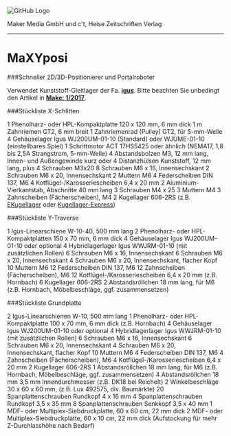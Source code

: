 ![GitHub Logo](http://www.heise.de/make/icons/make_logo.png)

Maker Media GmbH und c't, Heise Zeitschriften Verlag

***

# MaXYposi

###Schneller 2D/3D-Positionierer und Portalroboter

Verwendet Kunststoff-Gleitlager der Fa. **[igus](http://www.igus.de)**. Bitte beachten Sie unbedingt den Artikel in **[Make: 1/2017](https://shop.heise.de/katalog/make-01-2017)**.

###Stückliste X-Schlitten

1 Phenolharz- oder HPL-Kompaktplatte 120 x 120 mm, 6 mm dick
1 m Zahnriemen GT2, 6 mm breit
1 Zahnriemenrad (Pulley) GT2, für 5-mm-Welle
4 Gehäuselager Igus  WJ200UM-01-10 (Standard) oder WJUME-01-10 (einstellbares Spiel)
1 Schrittmotor ACT 17HS5425 oder ähnlich (NEMA17, 1,8 bis 2,5A Strangstrom, 5-mm-Welle)
4 Abstandsbolzen M3, 12 mm lang, Innen- und Außengewinde kurz oder 
4 Distanzhülsen Kunststoff, 12 mm lang, plus 4 Schrauben M3x20
8 Schrauben M6 x 16, Innensechskant
2 Schrauben M6 x 20, Innensechskant
2 Muttern M6
4 Federscheiben DIN 137, M6
4 Kotflügel-/Karosseriescheiben 6,4 x 20 mm
2 Aluminium-Vierkantstab, Abschnitte 40 mm lang
3 Schrauben M4 x 25
3 Muttern M4
3 Zahnscheiben (Fächerscheiben), M4
2 Kugellager 606-2RS (z.B. [EKugellager](https://www.ekugellager.de) oder [Kugellager-Express](https://www.kugellager-express.de))

###Stückliste Y-Traverse

1 Igus-Linearschiene W-10-40, 500 mm lang
2  Phenolharz- oder HPL-Kompaktplatten 150 x 70 mm, 6 mm dick
4 Gehäuselager Igus  WJ200UM-01-10 oder optional 4 Hybridlagerlager Igus  WWJRM-01-10 (mit zusätzlichen Rollen)
6 Schrauben M6 x 16, Innensechskant
6 Schrauben M6 x 20, Innensechskant
4 Schrauben M6 x 20, Innensechskant, flacher Kopf
10 Muttern M6
12 Federscheiben DIN 137, M6
12 Zahnscheiben (Fächerscheiben), M6
12 Kotflügel-/Karosseriescheiben 6,4 x 20 mm (z.B. Hornbach)
6 Kugellager 606-2RS
2 Abstandsröllchen 18 mm lang, für M6 (z.B. Hornbach, Möbelbeschläge, ggf. zusammensetzen)

###Stückliste Grundplatte

2 Igus-Linearschienen W-10, 500 mm lang
1 Phenolharz- oder HPL-Kompaktplatte 100 x 70 mm, 6 mm dick (z.B. Hornbach)
4 Gehäuselager Igus  WJ200UM-01-10 oder optional 4 Hybridlagerlager Igus  WWJRM-01-10 (mit zusätzlichen Rollen)
6 Schrauben M6 x 16, Innensechskant
6 Schrauben M6 x 20, Innensechskant
4 Schrauben M6 x 20, Innensechskant, flacher Kopf
10 Muttern M6
4 Federscheiben DIN 137, M6
4 Zahnscheiben (Fächerscheiben), M6
4 Kotflügel-/Karosseriescheiben 6,4 x 20 mm
2 Kugellager 606-2RS
1 Abstandsröllchen 18 mm lang, für M6 (z.B. Hornbach, Möbelbeschläge, ggf. zusammensetzen)
4 Abstandsröllchen 18 mm 3,5 mm Innendurchmesser (z.B. DK18 bei Reichelt)
2 Winkelbeschläge 30 x 60 x 60 mm, (z.B. Lux 492575, div. Baumärkte)
20 Spanplattenschrauben Rundkopf 4 x 16 mm
4 Spanplattenschrauben Rundkopf 3,5 x 35 mm
8 Spanplattenschrauben Senkkopf 3,5 x 40 mm
1 MDF- oder Multiplex-Siebdruckplatte, 60 x 60 cm, 22 mm dick
2 MDF- oder Multiplex-Siebdruckplatte, 60 x 10 cm, 22 mm dick (Aufstockung für mehr Z-Durchlasshöhe nach Bedarf)
